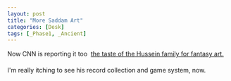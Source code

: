 ```yaml
---
layout: post
title: "More Saddam Art"
categories: [Desk]
tags: [_Phase1, _Ancient]
---
```

Now CNN is reporting it too &#151; <a href="http://www.cnn.com/2003/WORLD/meast/04/14/sprj.irq.saddam.hideaway/index.html">the taste of the Hussein family for fantasy art.</a>

I'm really itching to see his record collection and game system, now.

